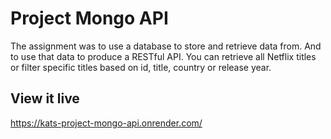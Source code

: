 # Project Mongo API

The assignment was to use a database to store and retrieve data from. And to use that data to produce a RESTful API. You can retrieve all Netflix titles or filter specific titles based on id, title, country or release year.

## View it live

https://kats-project-mongo-api.onrender.com/
